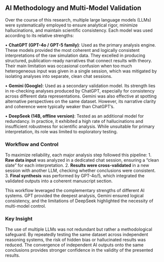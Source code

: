 ## AI Methodology and Multi-Model Validation

Over the course of this research, multiple large language models (LLMs) were systematically employed to ensure analytical rigor, minimize hallucinations, and maintain scientific consistency. Each model was used according to its relative strengths:

•	**ChatGPT (GPT-4o / GPT-5 family)**: Used as the primary analysis engine. These models provided the most coherent and logically consistent interpretations of the raw simulation data. They excelled in producing structured, publication-ready narratives that connect results with theory. Their main limitation was occasional confusion when too much heterogeneous input was given in a single session, which was mitigated by isolating analyses into separate, clean chat sessions.

•	**Gemini (Google)**: Used as a secondary validation model. Its strength lies in re-checking analyses produced by ChatGPT, especially for consistency across different data representations. Gemini was also effective at spotting alternative perspectives on the same dataset. However, its narrative clarity and coherence were typically weaker than ChatGPT’s.

•	**DeepSeek (14B, offline version)**: Tested as an additional model for redundancy. In practice, it exhibited a high rate of hallucinations and insufficient robustness for scientific analysis. While unsuitable for primary interpretation, its role was limited to exploratory testing.

### Workflow and Control

To maximize reliability, each major analysis step followed this pipeline:
	1.	**Raw data input** was analyzed in a dedicated chat session, ensuring a “clean slate” for each interpretation.
	2.	**Results were cross-validated** in a new session with another LLM, checking whether conclusions were consistent.
	3.	**Final synthesis** was performed by GPT-4o/5, which integrated the validated outputs into a coherent manuscript section.

This workflow leveraged the complementary strengths of different AI systems. GPT provided the deepest analysis, Gemini ensured logical consistency, and the limitations of DeepSeek highlighted the necessity of multi-model control.

### Key Insight

The use of multiple LLMs was not redundant but rather a methodological safeguard. By repeatedly testing the same dataset across independent reasoning systems, the risk of hidden bias or hallucinated results was reduced. The convergence of independent AI outputs onto the same conclusions provides stronger confidence in the validity of the presented results.
